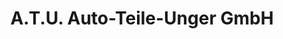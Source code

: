 ---
title: "A.T.U. Auto-Teile-Unger GmbH"
url: /regensburg/a-t-u-auto-teile-unger-gmbh/
shop: Autowerkstatt
---